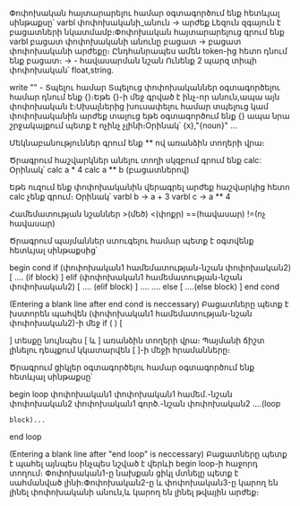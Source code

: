   Փոփոխական հայտարարելու համար օգտագործում ենք հետևյալ սինթաքսը՝
varbl փոփոխականի_անուն -> արժեք 
  Լեզուն զգայուն է բացատների նկատմամբ։Փոփոխական հայտարարելուց գրում ենք 
varbl բացատ փոփոխականի անունը բացատ -> բացատ փոփոխականի արժեքը։ 
  Ընդհանրապես ամեն token-ից հետո դնում ենք բացատ։
  -> - հավասարման նշան
  Ունենք 2 պարզ տիպի փոփոխական՝ float,string.

  write ""  - Տպելու համար
Տպելուց փոփոխականներ օգտագործելու համար դնում ենք {}։Եթե {}-ի մեջ գրված է
ինչ-որ անուն,ապա այն փոփոխական է։Սխալներից խուսափելու համար տպելուց կամ
փոփոխականին արժեք տալուց եթե օգտագործում ենք {} ապա նրա շրջակայքում
պետք է ոչինչ չլինի։Oրինակ՝ {x},"{noun}" ․․․

  Մեկնաբանություններ գրում ենք ** ով առանձին տողերի վրա։

  Ծրագրում հաշվարկներ անելու տողի սկզբում գրում ենք calc:
Օրինակ՝ calc a * 4 
  	calc a ** b (բացատներով)

  Եթե ուզում ենք  փոփոխականին վերագրել արժեք հաշվարկից հետո calc չենք
գրում։ Օրինակ՝ varbl b -> a + 3
	       varbl c -> a ** 4	 


Համեմատության նշաններ >(մեծ) <(փոքր) ==(հավասար) !=(ոչ հավասար)

Ծրագրում պայմաններ ստուգելու համար պետք է օգտվենք հետևյալ սինթաքսից՝

begin cond
if (փոփոխական1 համեմատության-նշան փոփոխական2) [
.... (if block)
]
elif (փոփոխական1 համեմատության-նշան փոփոխական2) [
.... (elif block)
]
....
....
else [
....(else block)
]
end cond

(Entering a blank line after end cond is neccessary)
Բացատները պետք է խստորեն պահվեն (փոփոխական1 համեմատության-նշան փոփոխական2)-ի մեջ
if ( ) [

]  տեսքը նույնպես [ և ] առանձին տողերի վրա։ Պայմանի ճիշտ լինելու դեպքում
կկատարվեն [ ]-ի մեջի հրամանները։

   
Ծրագրում ցիկլեր օգտագործելու համար օգտագործում ենք հետևյալ սինթաքսը՝

begin loop
փոփոխական1 փոփոխական1 համեմ․-նշան փոփոխական2 փոփոխական1 գործ․-նշան փոփոխական2
․․․.(loop
	
	block)...
end loop

(Entering a blank line after "end loop" is neccessary)
Բացատները պետք է պահել այնպես ինչպես նշված է վերևի begin loop-ի հաջորդ տողում։
Փոփոխական1-ը նախքան ցիկլ մտնելը պետք է սահմանված լինի։Փոփոխական2-ը և
փոփոխական3-ը կարող են լինել փոփոխականի անուն,և կարող են լինել թվային արժեք։

